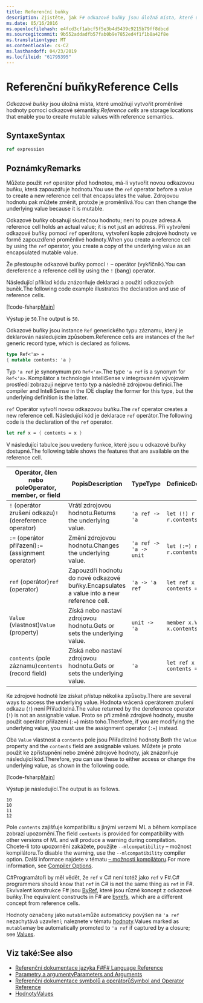 ```yaml
---
title: Referenční buňky
description: Zjistěte, jak F# odkazové buňky jsou úložná místa, které umožňují vytvořit proměnlivé hodnoty pomocí odkazové sémantiky.
ms.date: 05/16/2016
ms.openlocfilehash: e4fcd3cf1abcf5f5e3b4d5439c9215b79ff8dbcd
ms.sourcegitcommit: 9b552addadfb57fab0b9e7852ed4f1f1b8a42f8e
ms.translationtype: MT
ms.contentlocale: cs-CZ
ms.lasthandoff: 04/23/2019
ms.locfileid: "61795395"
---
```

# <a name="reference-cells"></a><span data-ttu-id="1717e-103">Referenční buňky</span><span class="sxs-lookup"><span data-stu-id="1717e-103">Reference Cells</span></span>

<span data-ttu-id="1717e-104">*Odkazové buňky* jsou úložná místa, které umožňují vytvořit proměnlivé hodnoty pomocí odkazové sémantiky.</span><span class="sxs-lookup"><span data-stu-id="1717e-104">*Reference cells* are storage locations that enable you to create mutable values with reference semantics.</span></span>

## <a name="syntax"></a><span data-ttu-id="1717e-105">Syntaxe</span><span class="sxs-lookup"><span data-stu-id="1717e-105">Syntax</span></span>

```fsharp
ref expression
```

## <a name="remarks"></a><span data-ttu-id="1717e-106">Poznámky</span><span class="sxs-lookup"><span data-stu-id="1717e-106">Remarks</span></span>

<span data-ttu-id="1717e-107">Můžete použít `ref` operátor před hodnotou, má-li vytvořit novou odkazovou buňku, která zapouzdřuje hodnotu.</span><span class="sxs-lookup"><span data-stu-id="1717e-107">You use the `ref` operator before a value to create a new reference cell that encapsulates the value.</span></span> <span data-ttu-id="1717e-108">Zdrojovou hodnotu pak můžete změnit, protože je proměnlivá.</span><span class="sxs-lookup"><span data-stu-id="1717e-108">You can then change the underlying value because it is mutable.</span></span>

<span data-ttu-id="1717e-109">Odkazové buňky obsahují skutečnou hodnotu; není to pouze adresa.</span><span class="sxs-lookup"><span data-stu-id="1717e-109">A reference cell holds an actual value; it is not just an address.</span></span> <span data-ttu-id="1717e-110">Při vytvoření odkazové buňky pomocí `ref` operátoru, vytvoření kopie zdrojové hodnoty ve formě zapouzdřené proměnlivé hodnoty.</span><span class="sxs-lookup"><span data-stu-id="1717e-110">When you create a reference cell by using the `ref` operator, you create a copy of the underlying value as an encapsulated mutable value.</span></span>

<span data-ttu-id="1717e-111">Že přestoupíte odkazové buňky pomocí `!` – operátor (vykřičník).</span><span class="sxs-lookup"><span data-stu-id="1717e-111">You can dereference a reference cell by using the `!` (bang) operator.</span></span>

<span data-ttu-id="1717e-112">Následující příklad kódu znázorňuje deklaraci a použití odkazových buněk.</span><span class="sxs-lookup"><span data-stu-id="1717e-112">The following code example illustrates the declaration and use of reference cells.</span></span>

[!code-fsharp[Main](../../../samples/snippets/fsharp/lang-ref-1/snippet2201.fs)]

<span data-ttu-id="1717e-113">Výstup je `50`.</span><span class="sxs-lookup"><span data-stu-id="1717e-113">The output is `50`.</span></span>

<span data-ttu-id="1717e-114">Odkazové buňky jsou instance `Ref` generického typu záznamu, který je deklarován následujícím způsobem.</span><span class="sxs-lookup"><span data-stu-id="1717e-114">Reference cells are instances of the `Ref` generic record type, which is declared as follows.</span></span>

```fsharp
type Ref<'a> =
{ mutable contents: 'a }
```

<span data-ttu-id="1717e-115">Typ `'a ref` je synonymum pro `Ref<'a>`.</span><span class="sxs-lookup"><span data-stu-id="1717e-115">The type `'a ref` is a synonym for `Ref<'a>`.</span></span> <span data-ttu-id="1717e-116">Kompilátor a technologie IntelliSense v integrovaném vývojovém prostředí zobrazují nejprve tento typ a následně zdrojovou definici.</span><span class="sxs-lookup"><span data-stu-id="1717e-116">The compiler and IntelliSense in the IDE display the former for this type, but the underlying definition is the latter.</span></span>

<span data-ttu-id="1717e-117">`ref` Operátor vytvoří novou odkazovou buňku.</span><span class="sxs-lookup"><span data-stu-id="1717e-117">The `ref` operator creates a new reference cell.</span></span> <span data-ttu-id="1717e-118">Následující kód je deklarace `ref` operátor.</span><span class="sxs-lookup"><span data-stu-id="1717e-118">The following code is the declaration of the `ref` operator.</span></span>

```fsharp
let ref x = { contents = x }
```

<span data-ttu-id="1717e-119">V následující tabulce jsou uvedeny funkce, které jsou u odkazové buňky dostupné.</span><span class="sxs-lookup"><span data-stu-id="1717e-119">The following table shows the features that are available on the reference cell.</span></span>

|<span data-ttu-id="1717e-120">Operátor, člen nebo pole</span><span class="sxs-lookup"><span data-stu-id="1717e-120">Operator, member, or field</span></span>|<span data-ttu-id="1717e-121">Popis</span><span class="sxs-lookup"><span data-stu-id="1717e-121">Description</span></span>|<span data-ttu-id="1717e-122">Type</span><span class="sxs-lookup"><span data-stu-id="1717e-122">Type</span></span>|<span data-ttu-id="1717e-123">Definice</span><span class="sxs-lookup"><span data-stu-id="1717e-123">Definition</span></span>|
|--------------------------|-----------|----|----------|
|<span data-ttu-id="1717e-124">`!` (operátor zrušení odkazu)</span><span class="sxs-lookup"><span data-stu-id="1717e-124">`!` (dereference operator)</span></span>|<span data-ttu-id="1717e-125">Vrátí zdrojovou hodnotu.</span><span class="sxs-lookup"><span data-stu-id="1717e-125">Returns the underlying value.</span></span>|`'a ref -> 'a`|`let (!) r = r.contents`|
|<span data-ttu-id="1717e-126">`:=` (operátor přiřazení)</span><span class="sxs-lookup"><span data-stu-id="1717e-126">`:=` (assignment operator)</span></span>|<span data-ttu-id="1717e-127">Změní zdrojovou hodnotu.</span><span class="sxs-lookup"><span data-stu-id="1717e-127">Changes the underlying value.</span></span>|`'a ref -> 'a -> unit`|`let (:=) r x = r.contents <- x`|
|<span data-ttu-id="1717e-128">`ref` (operátor)</span><span class="sxs-lookup"><span data-stu-id="1717e-128">`ref` (operator)</span></span>|<span data-ttu-id="1717e-129">Zapouzdří hodnotu do nové odkazové buňky.</span><span class="sxs-lookup"><span data-stu-id="1717e-129">Encapsulates a value into a new reference cell.</span></span>|`'a -> 'a ref`|`let ref x = { contents = x }`|
|<span data-ttu-id="1717e-130">`Value` (vlastnost)</span><span class="sxs-lookup"><span data-stu-id="1717e-130">`Value` (property)</span></span>|<span data-ttu-id="1717e-131">Získá nebo nastaví zdrojovou hodnotu.</span><span class="sxs-lookup"><span data-stu-id="1717e-131">Gets or sets the underlying value.</span></span>|`unit -> 'a`|`member x.Value = x.contents`|
|<span data-ttu-id="1717e-132">`contents` (pole záznamu)</span><span class="sxs-lookup"><span data-stu-id="1717e-132">`contents` (record field)</span></span>|<span data-ttu-id="1717e-133">Získá nebo nastaví zdrojovou hodnotu.</span><span class="sxs-lookup"><span data-stu-id="1717e-133">Gets or sets the underlying value.</span></span>|`'a`|`let ref x = { contents = x }`|

<span data-ttu-id="1717e-134">Ke zdrojové hodnotě lze získat přístup několika způsoby.</span><span class="sxs-lookup"><span data-stu-id="1717e-134">There are several ways to access the underlying value.</span></span> <span data-ttu-id="1717e-135">Hodnota vrácená operátorem zrušení odkazu (`!`) není Přiřaditelná.</span><span class="sxs-lookup"><span data-stu-id="1717e-135">The value returned by the dereference operator (`!`) is not an assignable value.</span></span> <span data-ttu-id="1717e-136">Proto se při změně zdrojové hodnoty, musíte použít operátor přiřazení (`:=`) místo toho.</span><span class="sxs-lookup"><span data-stu-id="1717e-136">Therefore, if you are modifying the underlying value, you must use the assignment operator (`:=`) instead.</span></span>

<span data-ttu-id="1717e-137">Oba `Value` vlastnost a `contents` pole jsou Přiřaditelné hodnoty.</span><span class="sxs-lookup"><span data-stu-id="1717e-137">Both the `Value` property and the `contents` field are assignable values.</span></span> <span data-ttu-id="1717e-138">Můžete je proto použít ke zpřístupnění nebo změně zdrojové hodnoty, jak znázorňuje následující kód.</span><span class="sxs-lookup"><span data-stu-id="1717e-138">Therefore, you can use these to either access or change the underlying value, as shown in the following code.</span></span>

[!code-fsharp[Main](../../../samples/snippets/fsharp/lang-ref-1/snippet2203.fs)]

<span data-ttu-id="1717e-139">Výstup je následující.</span><span class="sxs-lookup"><span data-stu-id="1717e-139">The output is as follows.</span></span>

```
10
10
11
12
```

<span data-ttu-id="1717e-140">Pole `contents` zajišťuje kompatibilitu s jinými verzemi ML a během kompilace zobrazí upozornění.</span><span class="sxs-lookup"><span data-stu-id="1717e-140">The field `contents` is provided for compatibility with other versions of ML and will produce a warning during compilation.</span></span> <span data-ttu-id="1717e-141">Chcete-li toto upozornění zakážete, použijte `--mlcompatibility` – možnost kompilátoru.</span><span class="sxs-lookup"><span data-stu-id="1717e-141">To disable the warning, use the `--mlcompatibility` compiler option.</span></span> <span data-ttu-id="1717e-142">Další informace najdete v tématu [– možnosti kompilátoru](compiler-options.md).</span><span class="sxs-lookup"><span data-stu-id="1717e-142">For more information, see [Compiler Options](compiler-options.md).</span></span>

<span data-ttu-id="1717e-143">C#Programátoři by měl vědět, že `ref` v C# není totéž jako `ref` v F#.</span><span class="sxs-lookup"><span data-stu-id="1717e-143">C# programmers should know that `ref` in C# is not the same thing as `ref` in F#.</span></span> <span data-ttu-id="1717e-144">Ekvivalent konstrukce F# jsou [ByRef](byrefs.md), které jsou různé koncept z odkazové buňky.</span><span class="sxs-lookup"><span data-stu-id="1717e-144">The equivalent constructs in F# are [byrefs](byrefs.md), which are a different concept from reference cells.</span></span>

<span data-ttu-id="1717e-145">Hodnoty označeny jako `mutable`může automaticky povýšen na `'a ref` nezachytává uzavření; naleznete v tématu [hodnoty](values/index.md).</span><span class="sxs-lookup"><span data-stu-id="1717e-145">Values marked as `mutable`may be automatically promoted to `'a ref` if captured by a closure; see [Values](values/index.md).</span></span>

## <a name="see-also"></a><span data-ttu-id="1717e-146">Viz také:</span><span class="sxs-lookup"><span data-stu-id="1717e-146">See also</span></span>

- [<span data-ttu-id="1717e-147">Referenční dokumentace jazyka F#</span><span class="sxs-lookup"><span data-stu-id="1717e-147">F# Language Reference</span></span>](index.md)
- [<span data-ttu-id="1717e-148">Parametry a argumenty</span><span class="sxs-lookup"><span data-stu-id="1717e-148">Parameters and Arguments</span></span>](parameters-and-arguments.md)
- [<span data-ttu-id="1717e-149">Referenční dokumentace symbolů a operátorů</span><span class="sxs-lookup"><span data-stu-id="1717e-149">Symbol and Operator Reference</span></span>](symbol-and-operator-reference/index.md)
- [<span data-ttu-id="1717e-150">Hodnoty</span><span class="sxs-lookup"><span data-stu-id="1717e-150">Values</span></span>](values/index.md)
